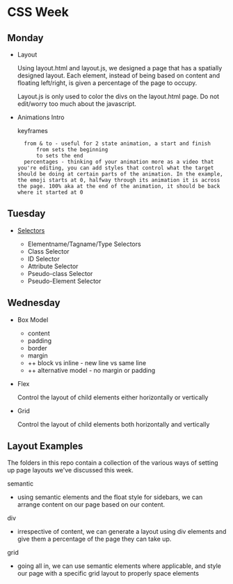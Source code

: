 # CSS Week

## Monday

- Layout

    Using layout.html and layout.js, we designed a page that has a spatially designed layout. Each element, instead of being based on content and floating left/right, is given a percentage of the page to occupy.

    Layout.js is only used to color the divs on the layout.html page. Do not edit/worry too much about the javascript.

- Animations Intro

    keyframes

        from & to - useful for 2 state animation, a start and finish
            from sets the beginning
            to sets the end
        percentages - thinking of your animation more as a video that you're editing, you can add styles that control what the target should be doing at certain parts of the animation. In the example, the emoji starts at 0, halfway through its animation it is across the page. 100% aka at the end of the animation, it should be back where it started at 0

## Tuesday

- [Selectors](https://codeschoolcourses.slack.com/archives/C06ELJ3SV1A/p1707838519276469)

    - Elementname/Tagname/Type Selectors
    - Class Selector
    - ID Selector
    - Attribute Selector
    - Pseudo-class Selector
    - Pseudo-Element Selector

## Wednesday

- Box Model
    - content
    - padding
    - border
    - margin
    - ++ block vs inline - new line vs same line
    - ++ alternative model - no margin or padding

- Flex

    Control the layout of child elements either horizontally or vertically

- Grid

    Control the layout of child elements both horizontally and vertically


## Layout Examples

The folders in this repo contain a collection of the various ways of setting up page layouts we've discussed this week.

semantic 
- using semantic elements and the float style for sidebars, we can arrange content on our page based on our content.

div 
- irrespective of content, we can generate a layout using div elements and give them a percentage of the page they can take up.

grid 
- going all in, we can use semantic elements where applicable, and style our page with a specific grid layout to properly space elements